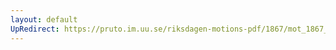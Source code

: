 ```yaml
---
layout: default
UpRedirect: https://pruto.im.uu.se/riksdagen-motions-pdf/1867/mot_1867__ak__6/mot_1867__ak__6-004.pdf
---
```

